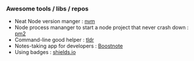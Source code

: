 ### Awesome tools / libs / repos
* Neat Node version manger : [nvm](https://github.com/creationix/nvm)
* Node process mananger to start a node project that never crash down : [pm2](https://github.com/Unitech/pm2)
* Command-line good helper : [tldr](https:https://github.com/tldr-pages/tldr)
* Notes-taking app for developers : [Boostnote](https://github.com/BoostIO/Boostnote)
* Using badges : [shields.io](https://shields.io/#/)
